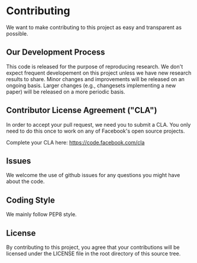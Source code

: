 # Contributing

We want to make contributing to this project as easy and transparent as
possible.

## Our Development Process
This code is released for the purpose of reproducing research.
We don't expect frequent developement on this project unless we have new research results to share.
Minor changes and improvements will be released on an ongoing basis. Larger
changes (e.g., changesets implementing a new paper) will be released on a more
periodic basis.

## Contributor License Agreement ("CLA")
In order to accept your pull request, we need you to submit a CLA. You only need
to do this once to work on any of Facebook's open source projects.

Complete your CLA here: <https://code.facebook.com/cla>

## Issues

We welcome the use of github issues for any questions you might have about the code.

## Coding Style

We mainly follow PEP8 style.

## License
By contributing to this project, you agree that your contributions will be licensed
under the LICENSE file in the root directory of this source tree.

